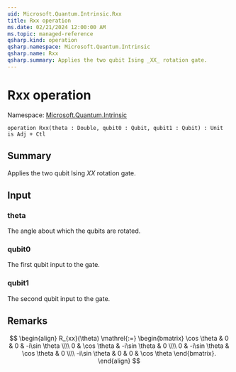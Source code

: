```yaml
---
uid: Microsoft.Quantum.Intrinsic.Rxx
title: Rxx operation
ms.date: 02/21/2024 12:00:00 AM
ms.topic: managed-reference
qsharp.kind: operation
qsharp.namespace: Microsoft.Quantum.Intrinsic
qsharp.name: Rxx
qsharp.summary: Applies the two qubit Ising _XX_ rotation gate.
---
```


# Rxx operation

Namespace: [Microsoft.Quantum.Intrinsic](xref:Microsoft.Quantum.Intrinsic)

```qsharp
operation Rxx(theta : Double, qubit0 : Qubit, qubit1 : Qubit) : Unit is Adj + Ctl
```

## Summary
Applies the two qubit Ising _XX_ rotation gate.

## Input
### theta
The angle about which the qubits are rotated.
### qubit0
The first qubit input to the gate.
### qubit1
The second qubit input to the gate.

## Remarks
$$
\begin{align}
    R_{xx}(\theta) \mathrel{:=}
    \begin{bmatrix}
        \cos \theta & 0 & 0 & -i\sin \theta  \\\\
        0 & \cos \theta & -i\sin \theta & 0  \\\\
        0 & -i\sin \theta & \cos \theta & 0  \\\\
        -i\sin \theta & 0 & 0 & \cos \theta
    \end{bmatrix}.
\end{align}
$$
